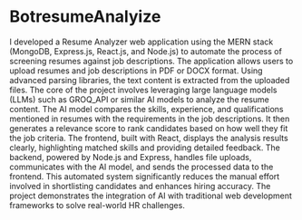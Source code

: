 # BotresumeAnalyize
I developed a Resume Analyzer web application using the MERN stack (MongoDB, Express.js, React.js, and Node.js) to automate the process of screening resumes against job descriptions. The application allows users to upload resumes and job descriptions in PDF or DOCX format. Using advanced parsing libraries, the text content is extracted from the uploaded files. The core of the project involves leveraging large language models (LLMs) such as GROQ_API or similar AI models to analyze the resume content. The AI model compares the skills, experience, and qualifications mentioned in resumes with the requirements in the job descriptions. It then generates a relevance score to rank candidates based on how well they fit the job criteria. The frontend, built with React, displays the analysis results clearly, highlighting matched skills and providing detailed feedback. The backend, powered by Node.js and Express, handles file uploads, communicates with the AI model, and sends the processed data to the frontend. This automated system significantly reduces the manual effort involved in shortlisting candidates and enhances hiring accuracy. The project demonstrates the integration of AI with traditional web development frameworks to solve real-world HR challenges.